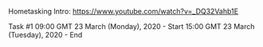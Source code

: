 Hometasking Intro:
https://www.youtube.com/watch?v=_DQ32Vahb1E

Task #1
09:00 GMT 23 March (Monday), 2020 - Start
15:00 GMT 23 March (Tuesday), 2020 - End
